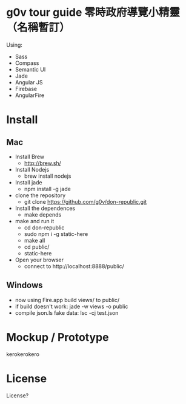 g0v tour guide 零時政府導覽小精靈（名稱暫訂）
============
Using:
* Sass
* Compass
* Semantic UI
* Jade
* Angular JS
* Firebase
* AngularFire

Install
============
Mac
------------
* Install Brew
    * http://brew.sh/
* Install Nodejs
    * brew install nodejs
* Install jade
    * npm install -g jade
* clone the repository
   * git clone https://github.com/g0v/don-republic.git
* Install the dependences
   * make depends
* make and run it
  * cd don-republic
  * sudo npm i -g static-here
  * make all
  * cd public/
  * static-here
* Open your browser
    * connect to http://localhost:8888/public/

Windows
------------
* now using Fire.app build views/ to public/
* if build doesn't work: jade -w views -o public
* compile json.ls fake data: lsc -cj test.json

Mockup / Prototype
============
kerokerokero

License
============
License?


